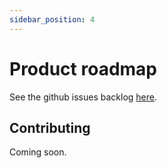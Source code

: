 ```yaml
---
sidebar_position: 4
---
```


# Product roadmap

See the github issues backlog [here](https://github.com/orgs/builder-love/projects/1).

## Contributing

Coming soon.
